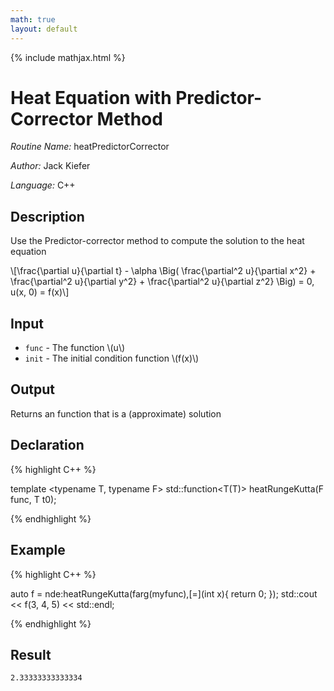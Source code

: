 ```yaml
---
math: true
layout: default
---
```


{% include mathjax.html %}


# Heat Equation with Predictor-Corrector Method 

*Routine Name:* heatPredictorCorrector

*Author:* Jack Kiefer

*Language:* C++

## Description

Use the Predictor-corrector method to compute the solution to the heat equation

\\[\frac{\partial u}{\partial t} - \alpha \Big( \frac{\partial^2 u}{\partial x^2} + \frac{\partial^2 u}{\partial y^2} + \frac{\partial^2 u}{\partial z^2} \Big) = 0, u(x, 0) = f(x)\\]

## Input

* ``func`` - The function \\(u\\)
* ``init`` - The initial condition function \\(f(x)\\)

## Output 

Returns an function that is a (approximate) solution

## Declaration

{% highlight C++ %}

template <typename T, typename F>
std::function<T(T)> heatRungeKutta(F func, T t0);

{% endhighlight %}

## Example

{% highlight C++ %}

auto f = nde:heatRungeKutta(farg(myfunc),[=](int x){ return 0; });
std::cout << f(3, 4, 5) << std::endl;

{% endhighlight %}

## Result
```
2.33333333333334
```
